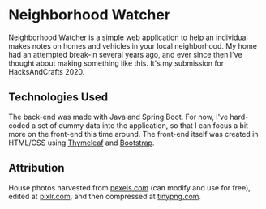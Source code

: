 # Neighborhood Watcher

Neighborhood Watcher is a simple web application to help an individual makes notes on homes and vehicles in your local neighborhood.  My home had an attempted break-in several years ago, and ever since then I've thought about making something like this.  It's my submission for HacksAndCrafts 2020.

## Technologies Used

The back-end was made with Java and Spring Boot.  For now, I've hard-coded a set of dummy data into the application, so that I can focus a bit more on the front-end this time around.  The front-end itself was created in HTML/CSS using [Thymeleaf](https://www.thymeleaf.org/) and [Bootstrap](https://getbootstrap.com/).

## Attribution

House photos harvested from [pexels.com](https://www.pexels.com) (can modify and use for free), edited at [pixlr.com](https://pixlr.com/x/), and then compressed at [tinypng.com](https://tinypng.com/).
